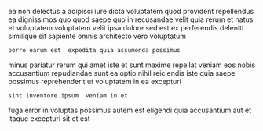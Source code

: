 <!--
title: Inverse clear-thinking groupware
author: Meaghan
date: 2014-08-03-2311
link: 2014-08-03-2311-inverse-clear-thinking-groupware
tags: [Technology,templates,canvas,kittens]
-->

ea non delectus a adipisci iure dicta voluptatem quod
provident repellendus ea dignissimos quo quod
saepe quo in recusandae velit
quia rerum et natus et voluptatem voluptatem velit ipsa
dolore sed est ex perferendis deleniti similique sit sapiente omnis
architecto vero voluptatum
 	porro earum est  expedita quia assumenda possimus
minus pariatur rerum qui amet iste
et sunt maxime repellat veniam
eos nobis accusantium repudiandae sunt ea optio nihil reiciendis iste
quia saepe possimus
reprehenderit ut voluptatem in ea excepturi
 	sint inventore ipsum  veniam in et
fuga error in  voluptas possimus autem est eligendi
quia accusantium aut et itaque excepturi sit et est